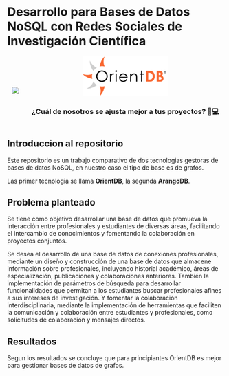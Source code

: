 # Desarrollo para Bases de Datos NoSQL con Redes Sociales de Investigación Científica

<div style="display: flex; justify-content: center; align-items: center; gap: 30px;">
    <div style="text-align: center;">
        <img width="200" src="https://github.com/StevenAragon314/Sistema-Tarea02/blob/main/documentation/ArangoDb/ArangoDB_Logo_RGB_Full_Color_White_Stacked-f.png" />
    </div>
    <div style="text-align: center;">
        <img width="200" src="https://raw.githubusercontent.com/docker-library/docs/aa4e1c37afc16c4631e2272c1b5e2fe8e25e829c/orientdb/logo.png" />
        <h3>¿Cuál de nosotros se ajusta mejor a tus proyectos? 🤖💻</h3>
    </div>
</div>


## Introduccion al repositorio
Este repositorio es un trabajo comparativo de dos tecnologias gestoras de bases de datos NoSQL, en nuestro caso el tipo
de base es de grafos. 

Las primer tecnologia se llama **OrientDB**, la segunda **ArangoDB**. 

## Problema planteado
Se tiene como objetivo desarrollar una base de datos que promueva la interacción entre profesionales y estudiantes de diversas áreas,
facilitando el intercambio de conocimientos y fomentando la colaboración en proyectos conjuntos.

Se desea el desarrollo de una base de datos de conexiones profesionales, mediante un diseño y construcción de una base
de datos que almacene información sobre profesionales, incluyendo historial académico, áreas de especialización,
publicaciones y colaboraciones anteriores. También la implementación de parámetros de búsqueda para desarrollar
funcionalidades que permitan a los estudiantes buscar profesionales afines a sus intereses de investigación. Y
fomentar la colaboración interdisciplinaria, mediante la implementación de herramientas que faciliten la comunicación
y colaboración entre estudiantes y profesionales, como solicitudes de colaboración y mensajes directos.

## Resultados
Segun los resultados se concluye que para principiantes OrientDB es mejor para gestionar bases de datos de grafos.
